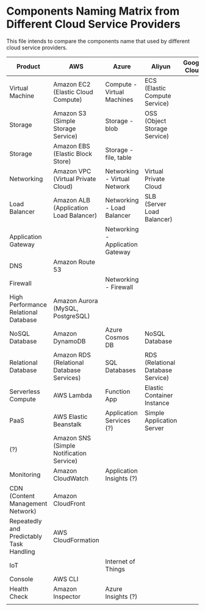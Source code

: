 # Components Naming Matrix from Different Cloud Service Providers

This file intends to compare the components name that used by different cloud service providers.

| Product                                  | AWS                                       | Azure                            | Aliyun                            | Google Cloud | Huawei Cloud | Tencent Cloud |
| ---------------------------------------- | ----------------------------------------- | -------------------------------- | --------------------------------- | ------------ | ------------ | ------------- |
| Virtual Machine                          | Amazon EC2 (Elastic Cloud Compute)        | Compute - Virtual Machines       | ECS (Elastic Compute Service)     |              |              |               |
| Storage                                  | Amazon S3 (Simple Storage Service)        | Storage - blob                   | OSS (Object Storage Service)      |              |              |               |
| Storage                                  | Amazon EBS (Elastic Block Store)          | Storage - file, table            |                                   |              |              |               |
| Networking                               | Amazon VPC (Virtual Private Cloud)        | Networking - Virtual Network     | Virtual Private Cloud             |              |              |               |
| Load Balancer                            | Amazon ALB (Application Load Balancer)    | Networking - Load Balancer       | SLB (Server Load Balancer)        |              |              |               |
| Application Gateway                      |                                           | Networking - Application Gateway |                                   |              |              |               |
| DNS                                      | Amazon Route 53                           |                                  |                                   |              |              |               |
| Firewall                                 |                                           | Networking - Firewall            |                                   |              |              |               |
| High Performance Relational Database     | Amazon Aurora (MySQL, PostgreSQL)         |                                  |                                   |              |              |               |
| NoSQL Database                           | Amazon DynamoDB                           | Azure Cosmos DB                  | NoSQL Database                    |              |              |               |
| Relational Database                      | Amazon RDS (Relational Database Services) | SQL Databases                    | RDS (Relational Database Service) |              |              |               |
| Serverless Compute                       | AWS Lambda                                | Function App                     | Elastic Container Instance        |              |              |               |
| PaaS                                     | AWS Elastic Beanstalk                     | Application Services (?)         | Simple Application Server         |              |              |               |
| (?)                                      | Amazon SNS (Simple Notification Service)  |                                  |                                   |              |              |               |
| Monitoring                               | Amazon CloudWatch                         | Application Insights (?)         |                                   |              |              |               |
| CDN (Content Management Network)         | Amazon CloudFront                         |                                  |                                   |              |              |               |
| Repeatedly and Predictably Task Handling | AWS CloudFormation                        |                                  |                                   |              |              |               |
| IoT                                      |                                           | Internet of Things               |                                   |              |              |               |
| Console                                  | AWS CLI                                   |                                  |                                   |              |              |               |
| Health Check                             | Amazon Inspector                          | Azure Insights (?)               |                                   |              |              |               |
|                                          |                                           |                                  |                                   |              |              |               |

